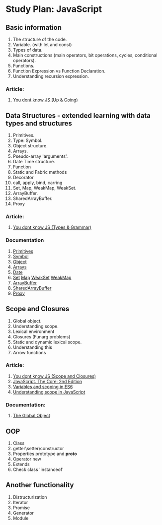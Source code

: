 # Study Plan: JavaScript

## Basic information
  1. The structure of the code.
  2. Variable. (with let and const)
  3. Types of data.
  4. Main constructions (main operators, bit operations, cycles, conditional operators).
  5. Functions.
  6. Function Expression vs Function Declaration.
  7. Understanding recursion expression.
  
  ### Article: 
  1. [You dont know JS (Up & Going)](https://github.com/getify/You-Dont-Know-JS/tree/master/up%20%26%20going)

## Data Structures - extended learning with data types and structures
  1. Primitives.
  2. Type: Symbol.
  3. Object structure.
  4. Arrays.
  5. Pseudo-array 'arguments'.
  6. Date Time structure.
  7. Function
  8. Static and Fabric methods 
  9. Decorator
  10. call, apply, bind, carring
  11. Set, Map, WeakMap, WeakSet.
  12. ArrayBuffer.
  13. SharedArrayBuffer.
  14. Proxy
  
  ### Article: 
  1. [You dont know JS (Types & Grammar)](https://github.com/getify/You-Dont-Know-JS/tree/master/types%20%26%20grammar)
  
  ### Documentation
  1. [Primitives](http://www.ecma-international.org/ecma-262/6.0/#sec-number-constructor)
  2. [Symbol](http://www.ecma-international.org/ecma-262/6.0/#sec-symbol-constructor)
  3. [Object](http://www.ecma-international.org/ecma-262/6.0/#sec-object-constructor)
  4. [Arrays](http://www.ecma-international.org/ecma-262/6.0/#sec-array-constructor)
  6. [Date](http://www.ecma-international.org/ecma-262/6.0/#sec-date-constructor)
  11. [Set](http://www.ecma-international.org/ecma-262/6.0/#sec-set-constructor)
     [Map](http://www.ecma-international.org/ecma-262/6.0/#sec-map-constructor)
     [WeakSet](http://www.ecma-international.org/ecma-262/6.0/#sec-weakset-objects)
     [WeakMap](http://www.ecma-international.org/ecma-262/6.0/#sec-weakmap-constructor)
  12. [ArrayBuffer](http://www.ecma-international.org/ecma-262/6.0/#sec-arraybuffer-constructor)
  13. [SharedArrayBuffer](http://www.ecma-international.org/ecma-262/8.0/#sec-sharedarraybuffer-constructor)
  14. [Proxy](http://www.ecma-international.org/ecma-262/6.0/#sec-proxy-constructor)


## Scope and Closures 
  1. Global object.
  2. Understanding scope.
  3. Lexical environment
  4. Closures (Funarg problems)
  5. Static and dynamic lexical scope.
  6. Understanding this
  6. Arrow functions
  
  ### Article: 
  1. [You dont know JS (Scope and Closures)](https://github.com/getify/You-Dont-Know-JS/tree/master/scope%20%26%20closures)
  2. [JavaScript. The Core: 2nd Edition](http://dmitrysoshnikov.com/ecmascript/javascript-the-core-2nd-edition/) 
  3. [Variables and scoping in ES6](http://2ality.com/2015/02/es6-scoping.html)
  3. [Understanding scope in JavaScript](https://scotch.io/tutorials/understanding-scope-in-javascript)
  
  ### Documentation: 
  1. [The Global Object](https://www.ecma-international.org/ecma-262/8.0/#sec-global-object)
  
  
## OOP
  1. Class
  2. getter\setter\constructor
  3. Properties prototype and __proto__
  4. Operator new 
  5. Extends 
  6. Check class 'instanceof'
  
## Another functionality
  1. Distructurization
  2. Iterator
  3. Promise
  4. Generator
  5. Module


